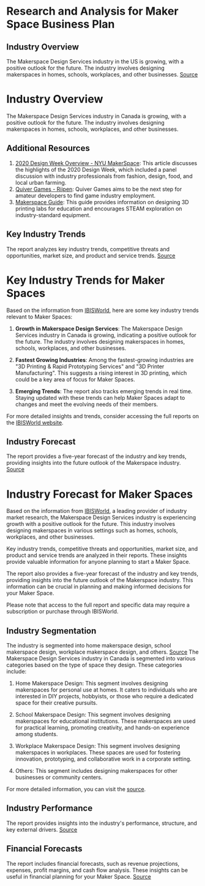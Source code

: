 # Research and Analysis for Maker Space Business Plan

## Industry Overview

The Makerspace Design Services industry in the US is growing, with a positive outlook for the future. The industry involves designing makerspaces in homes, schools, workplaces, and other businesses. [Source](https://www.ibisworld.com/default.aspx)

# Industry Overview

The Makerspace Design Services industry in Canada is growing, with a positive outlook for the future. The industry involves designing makerspaces in homes, schools, workplaces, and other businesses. 

## Additional Resources

1. [2020 Design Week Overview - NYU MakerSpace](https://makerspace.engineering.nyu.edu/designlab/2020-design-week-overview/): This article discusses the highlights of the 2020 Design Week, which included a panel discussion with industry professionals from fashion, design, food, and local urban farming.
2. [Quiver Games - Riipen](https://app.riipen.com/companies/QVd2QZzb): Quiver Games aims to be the next step for amateur developers to find game industry employment.
3. [Makerspace Guide](https://www.stratasys.com/en/resources/resource-guides/makerspace-guide/): This guide provides information on designing 3D printing labs for education and encourages STEAM exploration on industry-standard equipment.


## Key Industry Trends

The report analyzes key industry trends, competitive threats and opportunities, market size, and product and service trends. [Source](https://www.ibisworld.com/default.aspx)
# Key Industry Trends for Maker Spaces

Based on the information from [IBISWorld](https://www.ibisworld.com/default.aspx), here are some key industry trends relevant to Maker Spaces:

1. **Growth in Makerspace Design Services**: The Makerspace Design Services industry in Canada is growing, indicating a positive outlook for the future. The industry involves designing makerspaces in homes, schools, workplaces, and other businesses.

2. **Fastest Growing Industries**: Among the fastest-growing industries are "3D Printing & Rapid Prototyping Services" and "3D Printer Manufacturing". This suggests a rising interest in 3D printing, which could be a key area of focus for Maker Spaces.

3. **Emerging Trends**: The report also tracks emerging trends in real time. Staying updated with these trends can help Maker Spaces adapt to changes and meet the evolving needs of their members.

For more detailed insights and trends, consider accessing the full reports on the [IBISWorld website](https://www.ibisworld.com/default.aspx).


## Industry Forecast

The report provides a five-year forecast of the industry and key trends, providing insights into the future outlook of the Makerspace industry. [Source](https://www.ibisworld.com/default.aspx)
# Industry Forecast for Maker Spaces

Based on the information from [IBISWorld](https://www.ibisworld.com/default.aspx), a leading provider of industry market research, the Makerspace Design Services industry is experiencing growth with a positive outlook for the future. This industry involves designing makerspaces in various settings such as homes, schools, workplaces, and other businesses.

Key industry trends, competitive threats and opportunities, market size, and product and service trends are analyzed in their reports. These insights provide valuable information for anyone planning to start a Maker Space.

The report also provides a five-year forecast of the industry and key trends, providing insights into the future outlook of the Makerspace industry. This information can be crucial in planning and making informed decisions for your Maker Space.

Please note that access to the full report and specific data may require a subscription or purchase through IBISWorld.


## Industry Segmentation

The industry is segmented into home makerspace design, school makerspace design, workplace makerspace design, and others. [Source](https://www.ibisworld.com/default.aspx)
The Makerspace Design Services industry in Canada is segmented into various categories based on the type of space they design. These categories include:

1. Home Makerspace Design: This segment involves designing makerspaces for personal use at homes. It caters to individuals who are interested in DIY projects, hobbyists, or those who require a dedicated space for their creative pursuits.

2. School Makerspace Design: This segment involves designing makerspaces for educational institutions. These makerspaces are used for practical learning, promoting creativity, and hands-on experience among students.

3. Workplace Makerspace Design: This segment involves designing makerspaces in workplaces. These spaces are used for fostering innovation, prototyping, and collaborative work in a corporate setting.

4. Others: This segment includes designing makerspaces for other businesses or community centers.

For more detailed information, you can visit the [source](https://www.ibisworld.com/default.aspx).


## Industry Performance

The report provides insights into the industry's performance, structure, and key external drivers. [Source](https://www.ibisworld.com/default.aspx)

## Financial Forecasts

The report includes financial forecasts, such as revenue projections, expenses, profit margins, and cash flow analysis. These insights can be useful in financial planning for your Maker Space. [Source](https://www.ibisworld.com/default.aspx)
